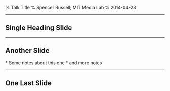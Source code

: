 % Talk Title
% Spencer Russell; MIT Media Lab
% 2014-04-23

---

## Single Heading Slide

---

## Another Slide

<div class="notes">
* Some notes about this one
* and more notes
</div>

---

## One Last Slide
